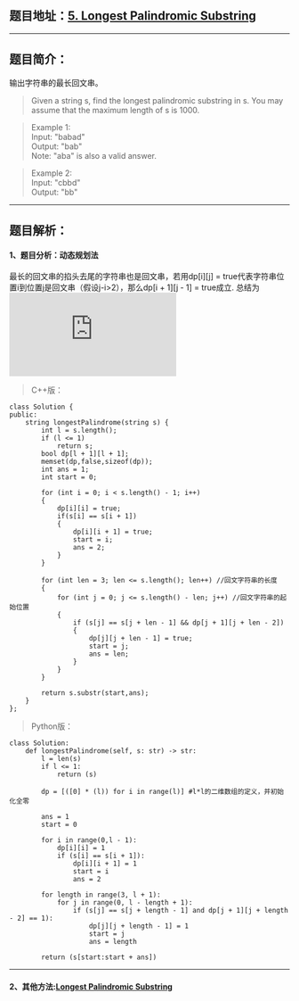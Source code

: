 ## 题目地址：[5. Longest Palindromic Substring](https://leetcode.com/problems/longest-palindromic-substring/)
--- 
## 题目简介：
输出字符串的最长回文串。
> Given a string s, find the longest palindromic substring in s. You may assume that the maximum length of s is 1000.   

> Example 1:  
> Input: "babad"  
> Output: "bab"  
> Note: "aba" is also a valid answer.  

> Example 2:  
> Input: "cbbd"  
> Output: "bb"  

---
## 题目解析：  
#### 1、题目分析：动态规划法  
最长的回文串的掐头去尾的字符串也是回文串，若用dp[i][j] = true代表字符串位置i到位置j是回文串（假设j-i>2），那么dp[i + 1][j - 1] = true成立.
总结为![公式](https://private.codecogs.com/gif.latex?dp%5Bi%5D%5Bj%5D%3D%5Cleft%5C%7B%5Cbegin%7Bmatrix%7D%20true%2Cif%28dp%5Bi%20&plus;%201%5D%5Bj%20-%201%5D%20%5C%26%5C%26%20s%5Bi%5D%20%3D%3D%20s%5Bj%5D%29%5C%5C%20false%20%5Cend%7Bmatrix%7D%5Cright.)

> C++版：

```
class Solution {
public:
    string longestPalindrome(string s) {
        int l = s.length();
        if (l <= 1)
            return s;
        bool dp[l + 1][l + 1];
        memset(dp,false,sizeof(dp));
        int ans = 1;
        int start = 0;
 
        for (int i = 0; i < s.length() - 1; i++)
        {
            dp[i][i] = true;
            if(s[i] == s[i + 1])
            {
                dp[i][i + 1] = true;
                start = i;
                ans = 2;
            }
        }
 
        for (int len = 3; len <= s.length(); len++) //回文字符串的长度
        {
            for (int j = 0; j <= s.length() - len; j++) //回文字符串的起始位置
            {
                if (s[j] == s[j + len - 1] && dp[j + 1][j + len - 2])
                {
                    dp[j][j + len - 1] = true;
                    start = j;
                    ans = len;
                }
            }
        }
 
        return s.substr(start,ans);
    }
};
```
>Python版：

```
class Solution:
    def longestPalindrome(self, s: str) -> str:
        l = len(s)
        if l <= 1:
            return (s)
 
        dp = [([0] * (l)) for i in range(l)] #l*l的二维数组的定义，并初始化全零
 
        ans = 1
        start = 0
 
        for i in range(0,l - 1):
            dp[i][i] = 1
            if (s[i] == s[i + 1]):
                dp[i][i + 1] = 1
                start = i
                ans = 2
 
        for length in range(3, l + 1):
            for j in range(0, l - length + 1):
                if (s[j] == s[j + length - 1] and dp[j + 1][j + length - 2] == 1):
                    dp[j][j + length - 1] = 1
                    start = j
                    ans = length
 
        return (s[start:start + ans])
```
---
#### 2、其他方法:[Longest Palindromic Substring](https://blog.csdn.net/suool/article/details/38383045)
